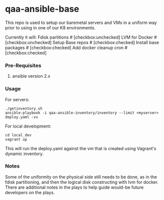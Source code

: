 # qaa-ansible-base
This repo is used to setup our baremetal servers and VMs in a uniform way prior to using in one of our K8 environments.

Currently it will:
Fdisk partitions # [checkbox:unchecked]
LVM for Docker # [checkbox:unchecked]
Setup Base repos # [checkbox:checked]
Install base packages # [checkbox:checked]
Add docker cleanup cron # [checkbox:checked]

### Pre-Requisites
 1. ansible version 2.x

### Usage
For servers:
```
./getinventory.sh
ansible-playbook -i qaa-ansible-inventory/inventory --limit <myserver> deploy.yaml -vv
```

For local development:
```
cd local_dev
vagrant up
```

This will run the deploy.yaml against the vm that is created using Vagrant's dynamic inventory.

### Notes
Some of the uniformity on the physical side still needs to be done, as in the fdisk partitioning, and then the logical disk constructing with lvm for docker. There are additional notes in the plays to help guide would-be future developers on the plays.
